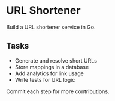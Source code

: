 # URL Shortener

Build a URL shortener service in Go.

## Tasks
- Generate and resolve short URLs
- Store mappings in a database
- Add analytics for link usage
- Write tests for URL logic

Commit each step for more contributions.
